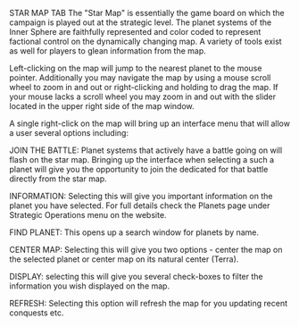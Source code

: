 STAR MAP TAB
The "Star Map" is essentially the game board on which the campaign is played out at the strategic level. The planet systems of the Inner Sphere are faithfully represented and color coded to represent factional control on the dynamically changing map. A variety of tools exist as well for players to glean information from the map.

Left-clicking on the map will jump to the nearest planet to the mouse pointer. Additionally you may navigate the map by using a mouse scroll wheel to zoom in and out or right-clicking and holding to drag the map. If your mouse lacks a scroll wheel you may zoom in and out with the slider located in the upper right side of the map window.

A single right-click on the map will bring up an interface menu that will allow a user several options including:

JOIN THE BATTLE: Planet systems that actively have a battle going on will flash on the star map. Bringing up the interface when selecting a such a planet will give you the opportunity to join the dedicated for that battle directly from the star map.

INFORMATION: Selecting this will give you important information on the planet you have selected. For full details check the Planets page under Strategic Operations menu on the website. 

FIND PLANET: This opens up a search window for planets by name.

CENTER MAP: Selecting this will give you two options - center the map on the selected planet or center map on its natural center (Terra).

DISPLAY: selecting this will give you several check-boxes to filter the information you wish displayed on the map.

REFRESH: Selecting this option will refresh the map for you updating recent conquests etc.
